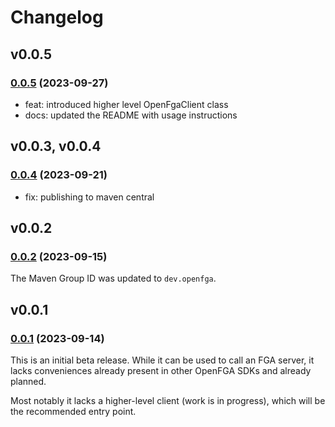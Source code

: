 # Changelog

## v0.0.5

### [0.0.5](https://github.com/openfga/java-sdk/compare/v0.0.4...v0.0.5) (2023-09-27)

- feat: introduced higher level OpenFgaClient class
- docs: updated the README with usage instructions

## v0.0.3, v0.0.4

### [0.0.4](https://github.com/openfga/java-sdk/compare/v0.0.2...v0.0.4) (2023-09-21)

- fix: publishing to maven central

## v0.0.2

### [0.0.2](https://github.com/openfga/java-sdk/compare/v0.0.1...v0.0.2) (2023-09-15)

The Maven Group ID was updated to `dev.openfga`.

## v0.0.1

### [0.0.1](https://github.com/openfga/java-sdk/releases/tag/v0.0.1) (2023-09-14)

This is an initial beta release. While it can be used to call an FGA server, it lacks conveniences
already present in other OpenFGA SDKs and already planned.

Most notably it lacks a higher-level client (work is in progress), which will be the recommended
entry point.
